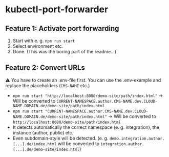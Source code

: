 # kubectl-port-forwarder

## Feature 1: Activate port forwarding
1. Start with e. g. `npm run start`
2. Select environment etc.
3. Done. (This was the boring part of the readme...)

## Feature 2: Convert URLs
⚠️ You have to create an .env-file first. You can use the .env-example and replace the placeholders (`CMS-NAME` etc.)

- `npm run start "http://localhost:8080/demo-site/path/index.html"` -> Will be converted to `CURRENT-NAMESPACE.author.CMS-NAME.dev.CLOUD-NAME.DOMAIN.de/demo-site/path/index.html`
- `npm run start "CURRENT-NAMESPACE.author.CMS-NAME.dev.CLOUD-NAME.DOMAIN.de/demo-site/path/index.html"` -> Will be converted to `http://localhost:8080/demo-site/path/index.html`
- It detects automatically the correct namespace (e. g. integration), the instance (author, public) etc.
- Even subdomain-style will be detected. (e. g. `demo.integration.author.[...].de/index.html` will be converted to `integration.author.[...].de/demo-site/index.html`)
